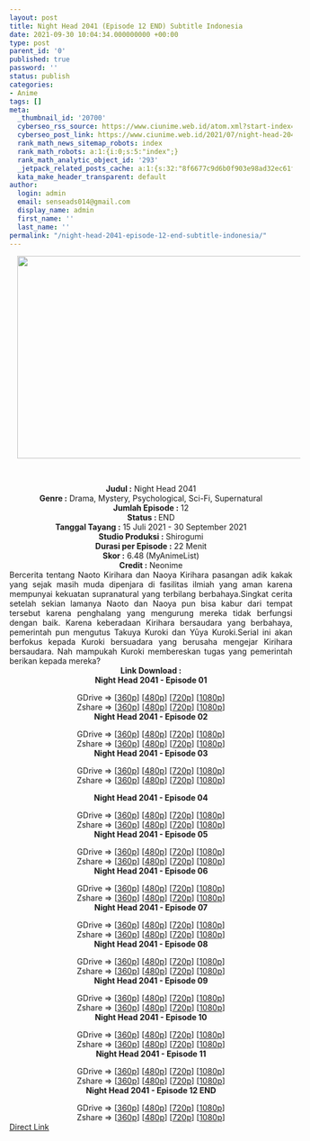```yaml
---
layout: post
title: Night Head 2041 (Episode 12 END) Subtitle Indonesia
date: 2021-09-30 10:04:34.000000000 +00:00
type: post
parent_id: '0'
published: true
password: ''
status: publish
categories:
- Anime
tags: []
meta:
  _thumbnail_id: '20700'
  cyberseo_rss_source: https://www.ciunime.web.id/atom.xml?start-index=151&max-results=150
  cyberseo_post_link: https://www.ciunime.web.id/2021/07/night-head-2041-subtitle-indonesia.html
  rank_math_news_sitemap_robots: index
  rank_math_robots: a:1:{i:0;s:5:"index";}
  rank_math_analytic_object_id: '293'
  _jetpack_related_posts_cache: a:1:{s:32:"8f6677c9d6b0f903e98ad32ec61f8deb";a:2:{s:7:"expires";i:1654986598;s:7:"payload";a:3:{i:0;a:1:{s:2:"id";i:26785;}i:1;a:1:{s:2:"id";i:26787;}i:2;a:1:{s:2:"id";i:26789;}}}}
  kata_make_header_transparent: default
author:
  login: admin
  email: senseads014@gmail.com
  display_name: admin
  first_name: ''
  last_name: ''
permalink: "/night-head-2041-episode-12-end-subtitle-indonesia/"
---
```

<div>
<div class="separator" style="clear: both; text-align: center;"><a href="https://1.bp.blogspot.com/---E-oOsyxwE/YPFlcgH3LFI/AAAAAAAAe08/3KGaA6jwOFUpQCzFSM_RdOSjNRlOSf2JQCLcBGAsYHQ/s1280/Night%2BHead%2B2041.jpg" style="margin-left: 1em; margin-right: 1em;"><img border="0" data-original-height="720" data-original-width="1280" height="360" src="{{ site.baseurl }}/assets/2021/09/Night%2BHead%2B2041.jpg" width="640" /></a></div>
<p><b><br /></b></div>
<div style="text-align: center;"><b style="font-weight: bold;">Judul</b><b style="font-weight: bold;"><b> </b>:</b> Night Head 2041</div>
<div style="text-align: center;"><b><b>Genre :</b></b>&nbsp;Drama, Mystery, Psychological, Sci-Fi,&nbsp;Supernatural</div>
<div style="text-align: center;"><b>Jumlah Episode :</b>&nbsp;12<br /><b>Status : </b>END<br /><b>Tanggal Tayang :</b> 15 Juli 2021&nbsp;- 30 September 2021<br /><b>Studio Produksi :</b> Shirogumi<br /><b>Durasi per Episode :</b> 22 Menit</div>
<div style="text-align: center;"><b>Skor :</b> 6.48 (MyAnimeList)<br /><b>Credit :</b> Neonime</div>
<div style="text-align: center;"></div>
<div style="text-align: justify;">Bercerita tentang Naoto Kirihara dan Naoya Kirihara pasangan adik kakak yang sejak masih muda dipenjara di fasilitas ilmiah yang aman karena mempunyai kekuatan supranatural yang terbilang berbahaya.Singkat cerita setelah sekian lamanya Naoto dan Naoya pun bisa kabur dari tempat tersebut karena penghalang yang mengurung mereka tidak berfungsi dengan baik. Karena keberadaan Kirihara bersaudara yang berbahaya, pemerintah pun mengutus Takuya Kuroki dan Yūya Kuroki.Serial ini akan berfokus kepada Kuroki bersuadara yang berusaha mengejar Kirihara bersaudara. Nah mampukah Kuroki membereskan tugas yang pemerintah berikan kepada mereka?</div>
<div style="text-align: justify;"></div>
<div style="text-align: justify;"></div>
<div style="text-align: center;"><b>Link Download :</b></div>
<div style="text-align: center;"><b>Night Head 2041 - Episode 01</b></p>
<div style="text-align: center;">GDrive =&gt; [<a href="https://acefile.co/f/49994726/nh-2041-1-360p-samehadaku-to-mp4" target="_blank" rel="noopener">360p</a>] [<a href="https://acefile.co/f/50000225/neonime_nh-2041-1-480p-zip" target="_blank" rel="noopener">480p</a>] [<a href="https://acefile.co/f/50000224/neonime_nh-2041-1-720p-zip" target="_blank" rel="noopener">720p</a>] [<a href="https://acefile.co/f/50000220/neonime_nh-2041-1-1080p-zip" target="_blank" rel="noopener">1080p</a>]<br />Zshare =&gt; [<a href="https://www103.zippyshare.com/v/xMJh9t8A/file.html" target="_blank" rel="noopener">360p</a>] [<a href="https://www98.zippyshare.com/v/sAjPh6Xs/file.html" target="_blank" rel="noopener">480p</a>] [<a href="https://www11.zippyshare.com/v/BjtOZOWA/file.html" target="_blank" rel="noopener">720p</a>] [<a href="https://www72.zippyshare.com/v/HzvHGGaL/file.html" target="_blank" rel="noopener">1080p</a>]</div>
<div style="text-align: center;"><b>Night Head 2041 - Episode 02</b></p>
<div>GDrive =&gt; [<a href="https://acefile.co/f/50527423/nh-2041-2-360p-samehadaku-to-mp4" target="_blank" rel="noopener">360p</a>] [<a href="https://acefile.co/f/50527428/nh-2041-2-480p-samehadaku-to-mp4" target="_blank" rel="noopener">480p</a>] [<a href="https://acefile.co/f/50527675/nh-2041-2-mp4hd-samehadaku-to-mp4" target="_blank" rel="noopener">720p</a>] [<a href="https://acefile.co/f/50527976/nh-2041-2-fullhd-samehadaku-to-mp4" target="_blank" rel="noopener">1080p</a>]<br />Zshare =&gt; [<a href="https://www65.zippyshare.com/v/dHmDsA6N/file.html" target="_blank" rel="noopener">360p</a>] [<a href="https://www65.zippyshare.com/v/kAgKntqJ/file.html" target="_blank" rel="noopener">480p</a>] [<a href="https://www65.zippyshare.com/v/1oyiaK2K/file.html" target="_blank" rel="noopener">720p</a>] [<a href="https://www80.zippyshare.com/v/3ADSerbm/file.html" target="_blank" rel="noopener">1080p</a>]</div>
<div><b>Night Head 2041 - Episode 03</b></p>
<div>GDrive =&gt; [<a href="https://mir.cr/0SNWJX1L" target="_blank" rel="noopener">360p</a>] [<a href="https://drive.google.com/uc?export=download&amp;id=1AbO9UZZJY5ErFJ_uSrPevysUrk06Idft" target="_blank" rel="noopener">480p</a>] [<a href="https://drive.google.com/uc?export=download&amp;id=1AMWLKZIBlaGrUgAbjnJDcqphuWWhzUHZ" target="_blank" rel="noopener">720p</a>] [<a href="https://drive.google.com/uc?export=download&amp;id=1vgY8aFGp18T1iZpQ3MqhLpJzmrv_SaH0" target="_blank" rel="noopener">1080p</a>]<br />Zshare =&gt; [<a href="https://www92.zippyshare.com/v/PNHj1UsB/file.html" target="_blank" rel="noopener">360p</a>] [<a href="https://www108.zippyshare.com/v/cXbGwrel/file.html" target="_blank" rel="noopener">480p</a>] [<a href="https://www96.zippyshare.com/v/O0EnA6Jd/file.html" target="_blank" rel="noopener">720p</a>] [<a href="https://www48.zippyshare.com/v/zozbWjbP/file.html" target="_blank" rel="noopener">1080p</a>]</div>
<p><b>Night Head 2041 - Episode 04</b></p>
<div>GDrive =&gt; [<a href="https://acefile.co/f/51705676/nh-2041-4-360p-sameahdaku-sbs-mp4" target="_blank" rel="noopener">360p</a>] [<a href="https://acefile.co/f/51737872/neonime_nh-2041-4-480p-zip" target="_blank" rel="noopener">480p</a>] [<a href="https://acefile.co/f/51738147/neonime_nh-2041-4-720p-zip" target="_blank" rel="noopener">720p</a>] [<a href="https://acefile.co/f/51738913/neonime_nh-2041-4-1080p-zip" target="_blank" rel="noopener">1080p</a>]<br />Zshare =&gt; [<a href="https://www115.zippyshare.com/v/EpT7WlSP/file.html" target="_blank" rel="noopener">360p</a>] [<a href="https://www9.zippyshare.com/v/gblaOY41/file.htmlhttp://www.solidfiles.com/v/2dyNG5kK5M4Ny" target="_blank" rel="noopener">480p</a>] [<a href="https://www36.zippyshare.com/v/Qn55Rx4Y/file.html" target="_blank" rel="noopener">720p</a>] [<a href="https://www118.zippyshare.com/v/mLsr0YGt/file.html" target="_blank" rel="noopener">1080p</a>]</div>
</div>
<div><b>Night Head 2041 - Episode 05</b></p>
<div>GDrive =&gt; [<a href="https://acefile.co/f/52278071/nh-2041-5-360p-samehadaku-sbs-mp4" target="_blank" rel="noopener">360p</a>] [<a href="https://acefile.co/f/52288515/neonime_nh-2041-480p-zip" target="_blank" rel="noopener">480p</a>] [<a href="https://acefile.co/f/52288777/neonime_nh-2041-720p-zip" target="_blank" rel="noopener">720p</a>] [<a href="https://acefile.co/f/52289097/neonime_nh-2041-1080p-zip" target="_blank" rel="noopener">1080p</a>]<br />Zshare =&gt; [<a href="https://www53.zippyshare.com/v/kMOJ93UD/file.html" target="_blank" rel="noopener">360p</a>] [<a href="https://www30.zippyshare.com/v/ufuKeawg/file.html" target="_blank" rel="noopener">480p</a>] [<a href="https://www16.zippyshare.com/v/xXGLsiLd/file.html" target="_blank" rel="noopener">720p</a>] [<a href="https://www25.zippyshare.com/v/wtLzVZGm/file.html" target="_blank" rel="noopener">1080p</a>]</div>
</div>
<div><b>Night Head 2041 - Episode 06</b></p>
<div>GDrive =&gt; [<a href="https://acefile.co/f/52847909/nh-2041-6-360p-samehadaku-sbs-mp4" target="_blank" rel="noopener">360p</a>] [<a href="https://acefile.co/f/52848583/neonime_nh-2041-6-480p-zip" target="_blank" rel="noopener">480p</a>] [<a href="https://acefile.co/f/52848749/neonime_nh-2041-6-720p-zip" target="_blank" rel="noopener">720p</a>] [<a href="https://acefile.co/f/52849017/neonime_nh-2041-6-1080p-zip" target="_blank" rel="noopener">1080p</a>]<br />Zshare =&gt; [<a href="https://www5.zippyshare.com/v/GtrkKevA/file.html" target="_blank" rel="noopener">360p</a>] [<a href="https://www61.zippyshare.com/v/qNgFY4qY/file.html" target="_blank" rel="noopener">480p</a>] [<a href="https://www86.zippyshare.com/v/UDeMubGx/file.html" target="_blank" rel="noopener">720p</a>] [<a href="https://www33.zippyshare.com/v/hWV1PenU/file.html" target="_blank" rel="noopener">1080p</a>]</div>
</div>
<div><b>Night Head 2041 - Episode 07</b></p>
<div>GDrive =&gt; [<a href="https://acefile.co/f/53447762/nh-2041-7-360p-samehadaku-sbs-mp4" target="_blank" rel="noopener">360p</a>] [<a href="https://acefile.co/f/53447768/nh-2041-7-480p-samehadaku-sbs-mp4" target="_blank" rel="noopener">480p</a>] [<a href="https://acefile.co/f/53447789/nh-2041-7-mp4hd-samehadaku-sbs-mp4" target="_blank" rel="noopener">720p</a>] [<a href="https://acefile.co/f/53447785/nh-2041-7-fullhd-samehadaku-sbs-mp4" target="_blank" rel="noopener">1080p</a>]<br />Zshare =&gt; [<a href="https://www23.zippyshare.com/v/NafQKche/file.html" target="_blank" rel="noopener">360p</a>] [<a href="https://www23.zippyshare.com/v/n3YFiRYV/file.html" target="_blank" rel="noopener">480p</a>] [<a href="https://www23.zippyshare.com/v/64UUmH0T/file.html" target="_blank" rel="noopener">720p</a>] [<a href="https://www23.zippyshare.com/v/H3SN9OAb/file.html" target="_blank" rel="noopener">1080p</a>]</div>
</div>
<div><b>Night Head 2041 - Episode 08</b></p>
<div>GDrive =&gt; [<a href="https://acefile.co/f/53986578/nh-2041-8-360p-samehadaku-care-mp4" target="_blank" rel="noopener">360p</a>] [<a href="https://mir.cr/06M35MFZ" target="_blank" rel="noopener">480p</a>] [<a href="https://www.mirrored.to/files/0VAW379C/[neonime]_NH-2041-8-720p.mp4_links" target="_blank" rel="noopener">720p</a>] [<a href="https://acefile.co/f/54003088/neonime_nh-2041-8-1080p-zip" target="_blank" rel="noopener">1080p</a>]<br />Zshare =&gt; [<a href="https://www119.zippyshare.com/v/eKLy6A01/file.html" target="_blank" rel="noopener">360p</a>] [<a href="https://www89.zippyshare.com/v/k2B5WsD8/file.html" target="_blank" rel="noopener">480p</a>] [<a href="https://www89.zippyshare.com/v/k2B5WsD8/file.html" target="_blank" rel="noopener">720p</a>] [<a href="https://www119.zippyshare.com/v/qC6CR8Z6/file.html" target="_blank" rel="noopener">1080p</a>]</div>
</div>
<div><b>Night Head 2041 - Episode 09</b></p>
<div>GDrive =&gt; [<a href="http://www.solidfiles.com/v/BVQ5nPGYQqV52" target="_blank" rel="noopener">360p</a>] [<a href="https://acefile.co/f/54580199/neonime_nh-2041-9-480p-zip" target="_blank" rel="noopener">480p</a>] [<a href="https://acefile.co/f/54580181/neonime_nh-2041-9-720p-zip" target="_blank" rel="noopener">720p</a>] [<a href="https://acefile.co/f/54580180/neonime_nh-2041-9-1080p-zip" target="_blank" rel="noopener">1080p</a>]<br />Zshare =&gt; [<a href="https://www115.zippyshare.com/v/qk2FKSXu/file.html" target="_blank" rel="noopener">360p</a>] [<a href="https://www115.zippyshare.com/v/W9RRb6gc/file.html" target="_blank" rel="noopener">480p</a>] [<a href="https://www115.zippyshare.com/v/oysn2Xen/file.html" target="_blank" rel="noopener">720p</a>] [<a href="https://www60.zippyshare.com/v/Sg46Mnef/file.html" target="_blank" rel="noopener">1080p</a>]</div>
</div>
<div><b>Night Head 2041 - Episode 10</b></p>
<div>GDrive =&gt; [<a href="http://www.solidfiles.com/v/NVzMeVvwynnwD" target="_blank" rel="noopener">360p</a>] [<a href="https://acefile.co/f/55061228/neonime_nh-2041-10-480p-zip" target="_blank" rel="noopener">480p</a>] [<a href="https://acefile.co/f/55061235/neonime_nh-2041-10-720p-zip" target="_blank" rel="noopener">720p</a>] [<a href="https://acefile.co/f/55061242/neonime_nh-2041-10-1080p-zip" target="_blank" rel="noopener">1080p</a>]<br />Zshare =&gt; [<a href="https://www92.zippyshare.com/v/z2CSc5WA/file.html" target="_blank" rel="noopener">360p</a>] [<a href="https://www28.zippyshare.com/v/XcRwyLhF/file.html" target="_blank" rel="noopener">480p</a>] [<a href="https://www105.zippyshare.com/v/nclrkTxh/file.html" target="_blank" rel="noopener">720p</a>] [<a href="https://www32.zippyshare.com/v/pbbdakWE/file.html" target="_blank" rel="noopener">1080p</a>]</div>
</div>
<div><b>Night Head 2041 - Episode 11</b></p>
<div>GDrive =&gt; [<a href="https://acefile.co/f/55658091/nh-2041-11-360p-samehadaku-care-mp4" target="_blank" rel="noopener">360p</a>] [<a href="https://acefile.co/f/55662778/neonime_nh-2041-11-480p-zip" target="_blank" rel="noopener">480p</a>] [<a href="https://acefile.co/f/55662785/neonime_nh-2041-11-720p-zip" target="_blank" rel="noopener">720p</a>] [<a href="https://acefile.co/f/55663132/neonime_nh-2041-11-1080p-zip" target="_blank" rel="noopener">1080p</a>]<br />Zshare =&gt; [<a href="https://www89.zippyshare.com/v/dziDpqSE/file.html" target="_blank" rel="noopener">360p</a>] [<a href="https://www97.zippyshare.com/v/0xYuTCvW/file.html" target="_blank" rel="noopener">480p</a>] [<a href="https://www118.zippyshare.com/v/xvBgqUKr/file.html" target="_blank" rel="noopener">720p</a>] [<a href="https://www54.zippyshare.com/v/ZKwSYYit/file.html" target="_blank" rel="noopener">1080p</a>]</div>
</div>
<div><b>Night Head 2041 - Episode 12 END</b></p>
<div>GDrive =&gt; [<a href="https://acefile.co/f/56280010/nh-2041-12end-360p-samehadaku-care-mp4" target="_blank" rel="noopener">360p</a>] [<a href="https://acefile.co/f/56280016/nh-2041-12end-480p-samehadaku-care-mp4" target="_blank" rel="noopener">480p</a>] [<a href="https://acefile.co/f/56280022/nh-2041-12end-mp4hd-samehadaku-care-mp4" target="_blank" rel="noopener">720p</a>] [<a href="https://acefile.co/f/56282142/nh-2041-12end-1080p-samehadaku-care-mkv" target="_blank" rel="noopener">1080p</a>]<br />Zshare =&gt; [<a href="https://www16.zippyshare.com/v/zmIs8xsd/file.html" target="_blank" rel="noopener">360p</a>] [<a href="https://www16.zippyshare.com/v/Cy6iDuoY/file.html" target="_blank" rel="noopener">480p</a>] [<a href="https://www16.zippyshare.com/v/CEIs8vFL/file.html" target="_blank" rel="noopener">720p</a>] [<a href="https://www6.zippyshare.com/v/PyTcDYJ0/file.html" target="_blank" rel="noopener">1080p</a>]</div>
</div>
</div>
</div>
<link rel="stylesheet" href="https://cdnjs.cloudflare.com/ajax/libs/font-awesome/4.7.0/css/font-awesome.min.css" />
<div class="divbtn"> <a href="https://handymansurrender.com/fihup8buzv?key=94550f7ce39444073321dde3b8782f97" class="btn"><i class="fa fa-download"></i> Direct Link</a> </div>
